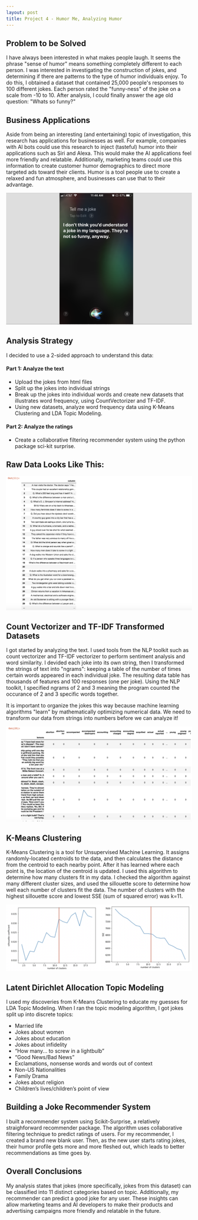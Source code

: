 ```yaml
---
layout: post
title: Project 4 - Humor Me, Analyzing Humor
---
```


## Problem to be Solved
I have always been interested in what makes people laugh. It seems the phrase "sense of humor" means something completely different to each person. I was interested in investigating the construction of jokes, and determining if there are patterns to the type of humor individuals enjoy. To do this, I obtained a dataset that contained 25,000 people's responses to 100 different jokes. Each person rated the "funny-ness" of the joke on a scale from -10 to 10. After analysis, I could finally answer the age old question: "Whats so funny?"

## Business Applications
Aside from being an interesting (and entertaining) topic of investigation, this research has applications for businesses as well. For example, companies with AI bots could use this research to inject (tasteful) humor into their applications such as Siri and Alexa. This would make the AI applications feel more friendly and relatable. Additionally, marketing teams could use this information to create customer humor demographics to direct more targeted ads toward their clients. Humor is a tool people use to create a relaxed and fun atmosphere, and businesses can use that to their advantage.

![_siri](/images/siri.png)

## Analysis Strategy
I decided to use a 2-sided approach to understand this data:
#### Part 1: Analyze the text
- Upload the jokes from html files
- Split up the jokes into individual strings
- Break up the jokes into individual words and create new datasets that illustrates word frequency, using CountVectorizer and TF-IDF.
- Using new datasets, analyze word frequency data using K-Means Clustering and LDA Topic Modeling.
#### Part 2: Analyze the ratings
- Create a collaborative filtering recommender system using the python package sci-kit surprise.  

## Raw Data Looks Like This:
![_rawdata](/images/jokelistraw.png)

## Count Vectorizer and TF-IDF Transformed Datasets
I got started by analyzing the text. I used tools from the NLP toolkit such as count vectorizer and TF-IDF vectorizer to perform sentiment analysis and word similarity. I devided each joke into its own string, then I transformed the strings of text into "ngrams": keeping a table of the number of times certain words appeared in each individual joke. The resulting data table has thousands of features and 100 responses (one per joke). Using the NLP toolkit, I specified ngrams of 2 and 3 meaning the program counted the occurance of 2 and 3 specific words together. 

It is important to organize the jokes this way because machine learning algorithms "learn" by mathematically optimizing numerical data. We need to transform our data from strings into numbers before we can analyze it!

![_count vectorizer](/images/countvectorizer.png)

## K-Means Clustering
K-Means Clustering is a tool for Unsupervised Machine Learning. It assigns randomly-located centroids to the data, and then calculates the distance from the centroid to each nearby point. After it has learned where each point is, the location of the centroid is updated. I used this algorithm to determine how many clusters fit in my data. I checked the algorithm against many different cluster sizes, and used the sillouette score to determine how well each number of clusters fit the data. The number of clusters with the highest sillouette score and lowest SSE (sum of squared error) was k=11.

![_KMeans](/images/KMeanswithline.png)
    

## Latent Dirichlet Allocation Topic Modeling
I used my discoveries from K-Means Clustering to educate my guesses for LDA Topic Modeling. When I ran the topic modeling algorithm, I got jokes split up into discrete topics:
- Married life
- Jokes about women
- Jokes about education
- Jokes about infidelity
- “How many... to screw in a lightbulb”
- “Good News/Bad News”
- Exclamations, nonsense words and words out of context
- Non-US Nationalities
- Family Drama
- Jokes about religion
- Children’s lives/children’s point of view

## Building a Joke Recommender System
I built a recommender system using Scikit-Surprise, a relatively straighforward recommender package. The algorithm uses collaborative filtering technique to predict ratings of users. For my recommender, I created a brand new blank user. Then, as the new user starts rating jokes, their humor profile gets more and more fleshed out, which leads to better recommendations as time goes by. 

## Overall Conclusions
My analysis states that jokes (more specifically, jokes from this dataset) can be classified into 11 distinct categories based on topic. Additionally, my recommender can predict a good joke for any user. These insights can allow marketing teams and AI developers to make their products and advertising campaigns more friendly and relatable in the future. 
